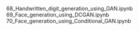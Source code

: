 68_Handwritten_digit_generation_using_GAN.ipynb <br>
69_Face_generation_using_DCGAN.ipynb <br>
70_Face_generation_using_Conditional_GAN.ipynb <br>
